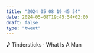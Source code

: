 ```yaml
---
title: "2024 05 08 19 45 54"
date: 2024-05-08T19:45:54+02:00
draft: false
type: "tweet"
---
```


♪ Tindersticks · What Is A Man
